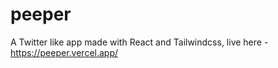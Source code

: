# peeper

A Twitter like app made with React and Tailwindcss, live here - https://peeper.vercel.app/
